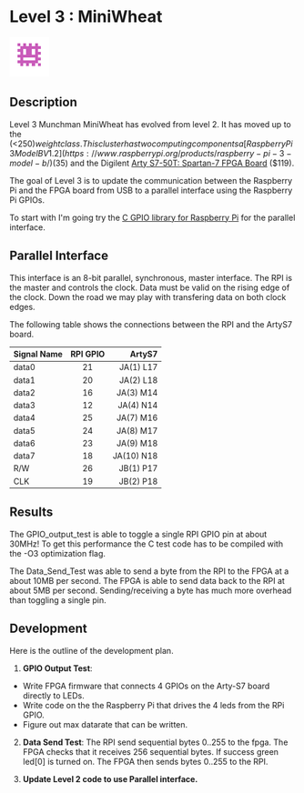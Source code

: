 # Level 3 : MiniWheat
![level3_MiniWheat](../images/level3_MiniWheat.png)

## Description

Level 3 Munchman MiniWheat has evolved from level 2. It has moved up to the (<$250) weight class.  This cluster has two
computing components a [Raspberry Pi 3 Model B V1.2](https://www.raspberrypi.org/products/raspberry-pi-3-model-b/)
($35) and the Digilent [Arty S7-50T: Spartan-7 FPGA
Board](https://reference.digilentinc.com/reference/programmable-logic/arty-s7/start) ($119).

The goal of Level 3 is to update the communication between the Raspberry Pi and the FPGA board from USB to a parallel
interface using the Raspberry Pi GPIOs.

To start with I'm going try the [C GPIO library for Raspberry
Pi](https://hackaday.io/project/17066-c-gpio-library-for-raspberry-pi) for the parallel interface.

## Parallel Interface

This interface is an 8-bit parallel, synchronous, master interface.
The RPI is the master and controls the clock.  Data must be valid on the
rising edge of the clock.  Down the road we may play with transfering data
on both clock edges.

The following table shows the connections between the RPI and the ArtyS7 board.

| Signal Name   | RPI GPIO  | ArtyS7     |
| ------------- |:---------:| ----------:|
| data0         | 21        | JA(1) L17  |
| data1         | 20        | JA(2) L18  |
| data2         | 16        | JA(3) M14  |
| data3         | 12        | JA(4) N14  |
| data4         | 25        | JA(7) M16  |
| data5         | 24        | JA(8) M17  |
| data6         | 23        | JA(9) M18  |
| data7         | 18        | JA(10) N18 |
| R/W           | 26        | JB(1) P17  |
| CLK           | 19        | JB(2) P18  |

## Results

The GPIO_output_test is able to toggle a single RPI GPIO pin at about 30MHz!  To
get this performance the C test code has to be compiled with the -O3 optimization flag.

The Data_Send_Test was able to send a byte from the RPI to the FPGA at a
about 10MB per second.  The FPGA is able to send data back to the RPI at about 5MB per second.
Sending/receiving a byte has much more overhead than toggling a single pin.

## Development

Here is the outline of the development plan.

1.  **GPIO Output Test**:
- Write FPGA firmware that connects 4 GPIOs on the Arty-S7 board directly to LEDs.
- Write code on the the Raspberry Pi that drives the 4 leds from the RPi GPIO.
- Figure out max datarate that can be written.

2. **Data Send Test**: The RPI send sequential bytes 0..255 to the fpga.  The FPGA
checks that it receives 256 sequential bytes.  If success green led[0] is turned on.
The FPGA then sends bytes 0..255 to the RPI.

3. **Update Level 2 code to use Parallel interface.**

